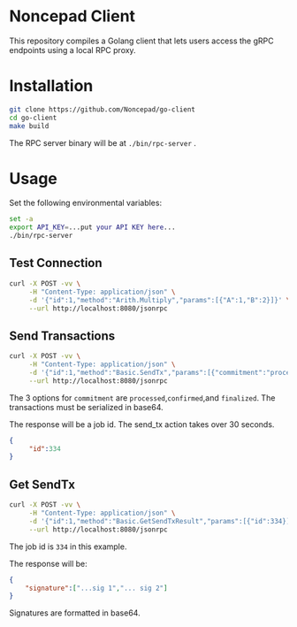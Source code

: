 # Noncepad Client

This repository compiles a Golang client that lets users access the gRPC endpoints using a local RPC proxy.



# Installation


```bash
git clone https://github.com/Noncepad/go-client
cd go-client
make build
```

The RPC server binary will be at `./bin/rpc-server` .

# Usage

Set the following environmental variables:

```bash
set -a
export API_KEY=...put your API KEY here...
./bin/rpc-server
```

## Test Connection


```bash
curl -X POST -vv \
     -H "Content-Type: application/json" \
     -d '{"id":1,"method":"Arith.Multiply","params":[{"A":1,"B":2}]}' \
     --url http://localhost:8080/jsonrpc
```

## Send Transactions

```bash
curl -X POST -vv \
     -H "Content-Type: application/json" \
     -d '{"id":1,"method":"Basic.SendTx","params":[{"commitment":"processed","tx":["...serialized tx 1","...serialized tx 2",...]}]}' \
     --url http://localhost:8080/jsonrpc
```

The 3 options for `commitment` are `processed`,`confirmed`,and `finalized`.  The transactions must be serialized in base64.


The response will be a job id.  The send_tx action takes over 30 seconds.

```json
{
     "id":334
}
```

## Get SendTx


```bash
curl -X POST -vv \
     -H "Content-Type: application/json" \
     -d '{"id":1,"method":"Basic.GetSendTxResult","params":[{"id":334}]}' \
     --url http://localhost:8080/jsonrpc
```

The job id is `334` in this example.

The response will be:

```json
{
    "signature":["...sig 1","... sig 2"]
}
```

Signatures are formatted in base64.